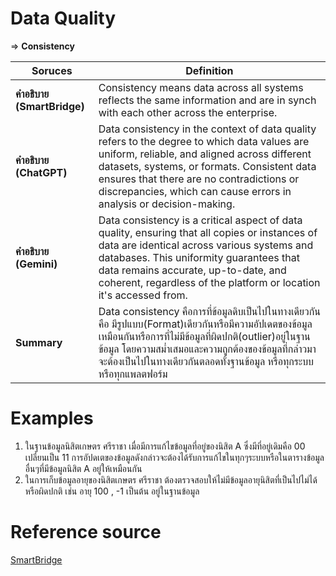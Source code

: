 # Data Quality

=> **Consistency**

| **Soruces**               | **Definition**                                                                                                           |
|--------------------------|--------------------------------------------------------------------------------------------------------------------------
| **คำอธิบาย (SmartBridge)** | Consistency means data across all systems reflects the same information and are in synch with each other across the enterprise. | 
| **คำอธิบาย (ChatGPT)**   | Data consistency in the context of data quality refers to the degree to which data values are uniform, reliable, and aligned across different datasets, systems, or formats. Consistent data ensures that there are no contradictions or discrepancies, which can cause errors in analysis or decision-making.|
| **คำอธิบาย (Gemini)**    | Data consistency is a critical aspect of data quality, ensuring that all copies or instances of data are identical across various systems and databases. This uniformity guarantees that data remains accurate, up-to-date, and coherent, regardless of the platform or location it's accessed from.|
| **Summary**              | Data consistency คือการที่ข้อมูลดิบเป็นไปในทางเดียวกันคือ มีรูปแบบ(Format)เดียวกันหรือมีความอัปเดตของข้อมูลเหมือนกันหรือการที่ไม่มีข้อมูลที่ผิดปกติ(outlier)อยู่ในฐานข้อมูล โดยความสม่ำเสมอและความถูกต้องของข้อมูลที่กล่าวมาจะต้องเป็นไปในทางเดียวกันตลอดทั้งฐานข้อมูล หรือทุกระบบ หรือทุกแพลตฟอร์ม |

# Examples

1. ในฐานข้อมูลนิสิตเกษตร ศรีราชา เมื่อมีการแก้ไขข้อมูลที่อยู่ของนิสิต A ซึ่งมีที่อยู่เดิมคือ 00 เปลี่ยนเป็น 11 การอัปดเตของข้อมูลดังกล่าวจะต้องได้รับการแก้ไขในทุกๆระบบหรือในตารางข้อมูลอื่นๆที่มีข้อมูลนิสิต A อยู่ให้เหมือนกัน
2. ในการเก็บข้อมูลอายุของนิสิตเกษตร ศรีราชา ต้องตรวจสอบให้ไม่มีข้อมูลอายุนิสิตที่เป็นไปไม่ได้หรือผิดปกติ เช่น อายุ 100 , -1 เป็นต้น อยู่ในฐานข้อมูล

# Reference source
[SmartBridge](https://smartbridge.com/data-done-right-6-dimensions-of-data-quality/)
